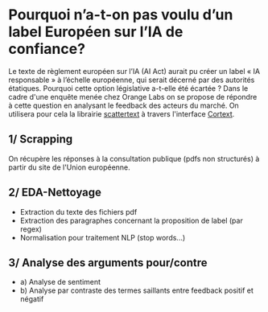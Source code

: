 # Pourquoi n’a-t-on pas voulu d’un label Européen sur l’IA de confiance?
Le texte de règlement européen sur l’IA (AI Act)  aurait pu créer un label « IA responsable »  à l’échelle européenne, qui serait décerné par des autorités étatiques. Pourquoi cette option législative a-t-elle été écartée ? Dans le cadre d'une enquête menée chez Orange Labs on se propose de répondre à cette question en analysant le feedback des acteurs du marché. On utilisera pour cela la librairie [scattertext](https://github.com/JasonKessler/scattertext) à travers l'interface [Cortext](https://www.cortext.net/projects/cortext-manager/).
## 1/ Scrapping  
On récupère les réponses à la consultation publique (pdfs non structurés) à partir du site de l'Union européenne.
## 2/ EDA-Nettoyage
* Extraction du texte des fichiers pdf
* Extraction des paragraphes concernant la proposition de label (par regex)
* Normalisation pour traitement NLP (stop words...)
## 3/ Analyse des arguments pour/contre
* a) Analyse de sentiment
* b) Analyse par contraste des termes saillants entre feedback positif et négatif
